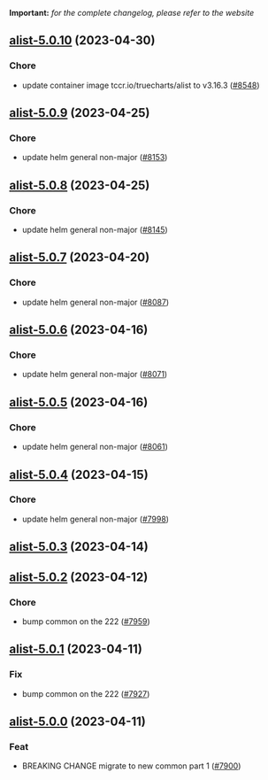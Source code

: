 **Important:**
*for the complete changelog, please refer to the website*




## [alist-5.0.10](https://github.com/truecharts/charts/compare/alist-5.0.9...alist-5.0.10) (2023-04-30)

### Chore

- update container image tccr.io/truecharts/alist to v3.16.3 ([#8548](https://github.com/truecharts/charts/issues/8548))
  
  


## [alist-5.0.9](https://github.com/truecharts/charts/compare/alist-5.0.8...alist-5.0.9) (2023-04-25)

### Chore

- update helm general non-major ([#8153](https://github.com/truecharts/charts/issues/8153))
  
  


## [alist-5.0.8](https://github.com/truecharts/charts/compare/alist-5.0.7...alist-5.0.8) (2023-04-25)

### Chore

- update helm general non-major ([#8145](https://github.com/truecharts/charts/issues/8145))
  
  


## [alist-5.0.7](https://github.com/truecharts/charts/compare/alist-5.0.6...alist-5.0.7) (2023-04-20)

### Chore

- update helm general non-major ([#8087](https://github.com/truecharts/charts/issues/8087))
  
  


## [alist-5.0.6](https://github.com/truecharts/charts/compare/alist-5.0.5...alist-5.0.6) (2023-04-16)

### Chore

- update helm general non-major ([#8071](https://github.com/truecharts/charts/issues/8071))
  
  


## [alist-5.0.5](https://github.com/truecharts/charts/compare/alist-5.0.4...alist-5.0.5) (2023-04-16)

### Chore

- update helm general non-major ([#8061](https://github.com/truecharts/charts/issues/8061))
  
  


## [alist-5.0.4](https://github.com/truecharts/charts/compare/alist-5.0.3...alist-5.0.4) (2023-04-15)

### Chore

- update helm general non-major ([#7998](https://github.com/truecharts/charts/issues/7998))
  
  


## [alist-5.0.3](https://github.com/truecharts/charts/compare/alist-5.0.2...alist-5.0.3) (2023-04-14)




## [alist-5.0.2](https://github.com/truecharts/charts/compare/alist-5.0.1...alist-5.0.2) (2023-04-12)

### Chore

- bump common on the 222 ([#7959](https://github.com/truecharts/charts/issues/7959))
  
  


## [alist-5.0.1](https://github.com/truecharts/charts/compare/alist-5.0.0...alist-5.0.1) (2023-04-11)

### Fix

- bump common on the 222 ([#7927](https://github.com/truecharts/charts/issues/7927))
  
  


## [alist-5.0.0](https://github.com/truecharts/charts/compare/alist-4.0.21...alist-5.0.0) (2023-04-11)

### Feat

- BREAKING CHANGE migrate to new common part 1 ([#7900](https://github.com/truecharts/charts/issues/7900))
  
  
